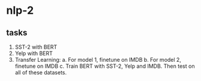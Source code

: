 # nlp-2
## tasks
1. SST-2 with BERT
2. Yelp with BERT
3. Transfer Learning:
     a. For model 1, finetune on IMDB
     b. For model 2, finetune on IMDB
     c. Train BERT with SST-2, Yelp and IMDB. Then test on all of these datasets.
